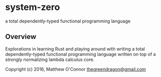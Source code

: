 # system-zero
a total dependently-typed functional programming language

## Overview
Explorations in learning Rust and playing around with writing a total dependently-typed functional programming language written on top of a strongly normalizing lambda calculus core.

Copyright (c) 2016, Matthew O'Connor <thegreendragon@gmail.com>
